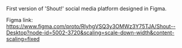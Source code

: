 First version of 'Shout!' social media platform designed in Figma.

Figma link: https://www.figma.com/proto/RlyhgVSQ3y3OMWz3Y75TJA/Shout--Desktop?node-id=5002-3720&scaling=scale-down-width&content-scaling=fixed